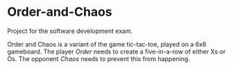 # Order-and-Chaos

Project for the software development exam.

Order and Chaos is a variant of the game tic-tac-toe, played on a 6x6 gameboard. The player *Order* needs to create a five-in-a-row of either Xs or Os. The opponent *Chaos* needs to prevent this from happening. 